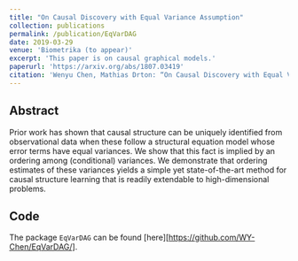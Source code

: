 ```yaml
---
title: "On Causal Discovery with Equal Variance Assumption"
collection: publications
permalink: /publication/EqVarDAG
date: 2019-03-29
venue: 'Biometrika (to appear)'
excerpt: 'This paper is on causal graphical models.'
paperurl: 'https://arxiv.org/abs/1807.03419'
citation: 'Wenyu Chen, Mathias Drton: “On Causal Discovery with Equal Variance Assumption”, 2018; [http://arxiv.org/abs/1807.03419 arXiv:1807.03419].'
---
```

## Abstract

Prior work has shown that causal structure can be uniquely identified from observational data when these follow a structural equation model whose error terms have equal variances. We show that this fact is implied by an ordering among (conditional) variances. We demonstrate that ordering estimates of these variances yields a simple yet state-of-the-art method for causal structure learning that is readily extendable to high-dimensional problems.

## Code 

The package `EqVarDAG` can be found [here][https://github.com/WY-Chen/EqVarDAG/].